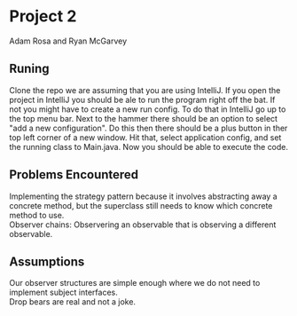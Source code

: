 # Project 2
Adam Rosa and Ryan McGarvey

## Runing
Clone the repo we are assuming that you are using IntelliJ. If you open the project in IntelliJ you should be ale to run the program right off the bat. If not you might have to create a new run config. To do that in IntelliJ go up to the top menu bar. Next to the hammer there should be an option to select "add a new configuration". Do this then there should be a plus button in ther top left corner of a new window. Hit that, select application config, and set the running class to Main.java. Now you should be able to execute the code.
  
## Problems Encountered
Implementing the strategy pattern because it involves abstracting away a concrete method, but the superclass still needs to know which concrete method to use. \
Observer chains: Observering an observable that is observing a different observable.
  
## Assumptions
Our observer structures are simple enough where we do not need to implement subject interfaces. \
Drop bears are real and not a joke.
